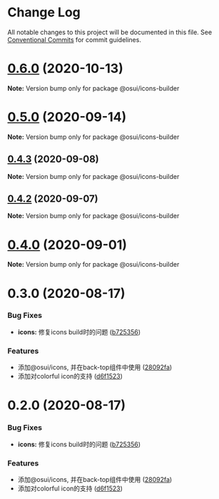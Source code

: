 # Change Log

All notable changes to this project will be documented in this file.
See [Conventional Commits](https://conventionalcommits.org) for commit guidelines.

# [0.6.0](https://gitee.com/gitee-fe/osui/compare/@osui/icons-builder@0.5.0...@osui/icons-builder@0.6.0) (2020-10-13)

**Note:** Version bump only for package @osui/icons-builder





# [0.5.0](https://gitee.com/gitee-fe/osui/compare/@osui/icons-builder@0.4.3...@osui/icons-builder@0.5.0) (2020-09-14)

**Note:** Version bump only for package @osui/icons-builder





## [0.4.3](https://gitee.com/gitee-fe/osui/compare/@osui/icons-builder@0.4.2...@osui/icons-builder@0.4.3) (2020-09-08)

**Note:** Version bump only for package @osui/icons-builder





## [0.4.2](https://gitee.com/gitee-fe/osui/compare/@osui/icons-builder@0.3.0...@osui/icons-builder@0.4.2) (2020-09-07)

**Note:** Version bump only for package @osui/icons-builder





# [0.4.0](https://gitee.com/gitee-fe/osui/compare/@osui/icons-builder@0.3.0...@osui/icons-builder@0.4.0) (2020-09-01)

**Note:** Version bump only for package @osui/icons-builder





# 0.3.0 (2020-08-17)


### Bug Fixes

* **icons:** 修复icons build时的问题 ([b725356](https://gitee.com/gitee-fe/osui/commits/b725356c2d43d9d2e88b9fbb7b1208a51474a966))


### Features

* 添加@osui/icons, 并在back-top组件中使用 ([28092fa](https://gitee.com/gitee-fe/osui/commits/28092fa3d54a91b116ffe5fc05f43a628fc376c0))
* 添加对colorful icon的支持 ([d6f1523](https://gitee.com/gitee-fe/osui/commits/d6f15230d7865e3017bfc6cf15c87367e3bb187e))





# 0.2.0 (2020-08-17)


### Bug Fixes

* **icons:** 修复icons build时的问题 ([b725356](https://gitee.com/gitee-fe/osui/commits/b725356c2d43d9d2e88b9fbb7b1208a51474a966))


### Features

* 添加@osui/icons, 并在back-top组件中使用 ([28092fa](https://gitee.com/gitee-fe/osui/commits/28092fa3d54a91b116ffe5fc05f43a628fc376c0))
* 添加对colorful icon的支持 ([d6f1523](https://gitee.com/gitee-fe/osui/commits/d6f15230d7865e3017bfc6cf15c87367e3bb187e))
